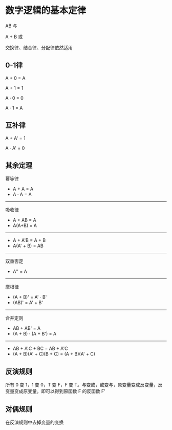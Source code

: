 # 数字逻辑的基本定律

AB 与

A + B 或

交换律、结合律、分配律依然适用

## 0-1律

A + 0 = A

A + 1 = 1

A · 0 = 0

A · 1 = A

## 互补律

A + A' = 1

A · A' = 0

## 其余定理

幂等律

- A + A = A
- A · A = A

---

吸收律

- A + AB = A
- A(A+B) = A

---

- A + A'B = A + B
- A(A' + B) = AB

---

双重否定

- A'' = A

---

摩根律

- (A + B)' = A' · B'
- (AB)' = A' + B'

---

合并定则

- AB + AB' = A
- (A + B) · (A + B') = A

---

- AB + A'C + BC = AB + A'C
- (A + B)(A' + C)(B + C) = (A + B)(A' + C)

## 反演规则

所有 0 变 1，1 变 0，T 变 F，F 变 T。与变或，或变与，原变量变成反变量，反变量变成原变量。即可以得到原函数 F 的反函数 F'

## 对偶规则

在反演规则中去掉变量的变换
